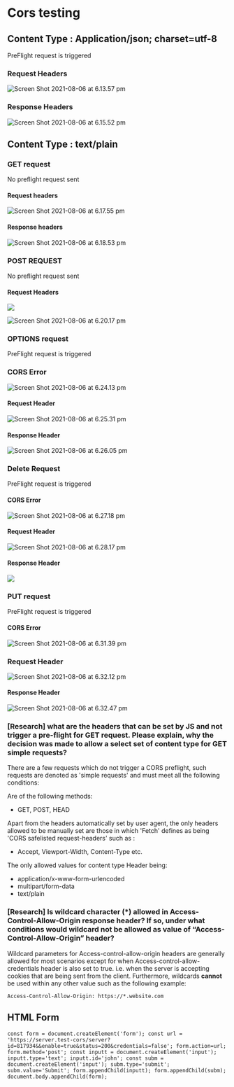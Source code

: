 # Cors testing



## Content Type : Application/json; charset=utf-8

PreFlight request is triggered

### Request Headers

![Screen Shot 2021-08-06 at 6.13.57 pm](./img/1.png)

### Response Headers

![Screen Shot 2021-08-06 at 6.15.52 pm](./img/2.png)

## Content Type : text/plain

### GET request

No preflight request sent

#### Request headers

![Screen Shot 2021-08-06 at 6.17.55 pm](./img/3.png)

#### Response headers

![Screen Shot 2021-08-06 at 6.18.53 pm](./img/4.png)



### POST REQUEST

No preflight request sent

#### Request Headers

![](./img/5.png)

![Screen Shot 2021-08-06 at 6.20.17 pm](./img/6.png)



### OPTIONS request

PreFlight request is triggered

### CORS Error

![Screen Shot 2021-08-06 at 6.24.13 pm](./img/7.png)


#### Request Header

![Screen Shot 2021-08-06 at 6.25.31 pm](./img/8.png)

#### Response Header

![Screen Shot 2021-08-06 at 6.26.05 pm](./img/9.png)





### Delete Request

PreFlight request is triggered

#### CORS Error

![Screen Shot 2021-08-06 at 6.27.18 pm](./img/10.png)

#### Request Header

![Screen Shot 2021-08-06 at 6.28.17 pm](./img/11.png)



#### Response Header

![](./img/12.png)



### PUT request

PreFlight request is triggered

#### CORS Error

![Screen Shot 2021-08-06 at 6.31.39 pm](./img/13.png)

### Request Header

![Screen Shot 2021-08-06 at 6.32.12 pm](./img/14.png)

#### Response Header

![Screen Shot 2021-08-06 at 6.32.47 pm](./img/15.png)





### **[Research] what are the headers that can be set by JS and not trigger a pre-flight for GET request. Please explain, why the decision was made to allow a select set of content type for GET simple requests?**

There are a few requests which do not trigger a CORS preflight, such requests are denoted as 'simple requests' and must meet all the following conditions:

Are of the following methods:

- GET, POST, HEAD

Apart from the headers automatically set by user agent, the only headers allowed to be manually set are those in which 'Fetch' defines as being 'CORS safelisted request-headers' such as :

- Accept, Viewport-Width, Content-Type etc.

The only allowed values for content type Header being:

- application/x-www-form-urlencoded
- multipart/form-data
- text/plain



### **[Research] Is wildcard character (*) allowed in Access-Control-Allow-Origin response header? If so, under what conditions would wildcard not be allowed as value of “Access-Control-Allow-Origin” header?**

Wildcard parameters for Access-control-allow-origin headers are generally allowed for most scenarios except for when Access-control-allow-credentials header is also set to true. i.e. when the server is accepting cookies that are being sent from the client. Furthermore, wildcards **cannot** be used within any other value such as the following example:

`Access-Control-Allow-Origin: https://*.website.com`



## HTML Form

`const form = document.createElement('form');
const url = 'https://server.test-cors/server?id=817934&&enable=true&status=200&credentials=false';
form.action=url;
form.method='post';
const inputt = document.createElement('input');
inputt.type='text';
inputt.id='john';
const subm = document.createElement('input');
subm.type='submit';
subm.value='Submit';
form.appendChild(inputt);
form.appendChild(subm);
document.body.appendChild(form);`









